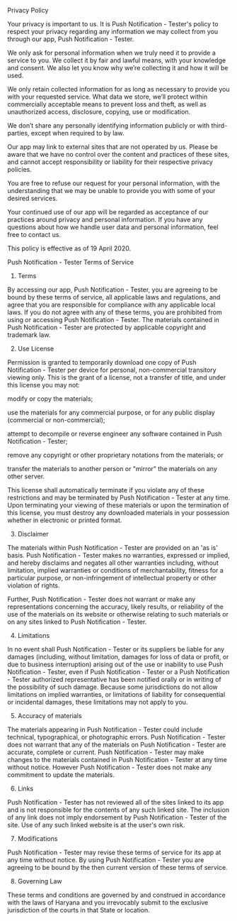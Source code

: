 Privacy Policy

Your privacy is important to us. It is Push Notification - Tester's policy to respect your privacy regarding any information we may collect from you through our app, Push Notification - Tester.

We only ask for personal information when we truly need it to provide a service to you. We collect it by fair and lawful means, with your knowledge and consent. We also let you know why we’re collecting it and how it will be used.

We only retain collected information for as long as necessary to provide you with your requested service. What data we store, we’ll protect within commercially acceptable means to prevent loss and theft, as well as unauthorized access, disclosure, copying, use or modification.

We don’t share any personally identifying information publicly or with third-parties, except when required to by law.

Our app may link to external sites that are not operated by us. Please be aware that we have no control over the content and practices of these sites, and cannot accept responsibility or liability for their respective privacy policies.

You are free to refuse our request for your personal information, with the understanding that we may be unable to provide you with some of your desired services.

Your continued use of our app will be regarded as acceptance of our practices around privacy and personal information. If you have any questions about how we handle user data and personal information, feel free to contact us.

This policy is effective as of 19 April 2020.







Push Notification - Tester Terms of Service

1. Terms

By accessing our app, Push Notification - Tester, you are agreeing to be bound by these terms of service, all applicable laws and regulations, and agree that you are responsible for compliance with any applicable local laws. If you do not agree with any of these terms, you are prohibited from using or accessing Push Notification - Tester. The materials contained in Push Notification - Tester are protected by applicable copyright and trademark law.



2. Use License





Permission is granted to temporarily download one copy of Push Notification - Tester per device for personal, non-commercial transitory viewing only. This is the grant of a license, not a transfer of title, and under this license you may not:



modify or copy the materials;

use the materials for any commercial purpose, or for any public display (commercial or non-commercial);

attempt to decompile or reverse engineer any software contained in Push Notification - Tester;

remove any copyright or other proprietary notations from the materials; or

transfer the materials to another person or "mirror" the materials on any other server.





This license shall automatically terminate if you violate any of these restrictions and may be terminated by Push Notification - Tester at any time. Upon terminating your viewing of these materials or upon the termination of this license, you must destroy any downloaded materials in your possession whether in electronic or printed format.



3. Disclaimer



The materials within Push Notification - Tester are provided on an 'as is' basis. Push Notification - Tester makes no warranties, expressed or implied, and hereby disclaims and negates all other warranties including, without limitation, implied warranties or conditions of merchantability, fitness for a particular purpose, or non-infringement of intellectual property or other violation of rights.

Further, Push Notification - Tester does not warrant or make any representations concerning the accuracy, likely results, or reliability of the use of the materials on its website or otherwise relating to such materials or on any sites linked to Push Notification - Tester.



4. Limitations

In no event shall Push Notification - Tester or its suppliers be liable for any damages (including, without limitation, damages for loss of data or profit, or due to business interruption) arising out of the use or inability to use Push Notification - Tester, even if Push Notification - Tester or a Push Notification - Tester authorized representative has been notified orally or in writing of the possibility of such damage. Because some jurisdictions do not allow limitations on implied warranties, or limitations of liability for consequential or incidental damages, these limitations may not apply to you.



5. Accuracy of materials

The materials appearing in Push Notification - Tester could include technical, typographical, or photographic errors. Push Notification - Tester does not warrant that any of the materials on Push Notification - Tester are accurate, complete or current. Push Notification - Tester may make changes to the materials contained in Push Notification - Tester at any time without notice. However Push Notification - Tester does not make any commitment to update the materials.



6. Links

Push Notification - Tester has not reviewed all of the sites linked to its app and is not responsible for the contents of any such linked site. The inclusion of any link does not imply endorsement by Push Notification - Tester of the site. Use of any such linked website is at the user's own risk.



7. Modifications

Push Notification - Tester may revise these terms of service for its app at any time without notice. By using Push Notification - Tester you are agreeing to be bound by the then current version of these terms of service.



8. Governing Law

These terms and conditions are governed by and construed in accordance with the laws of Haryana and you irrevocably submit to the exclusive jurisdiction of the courts in that State or location.
